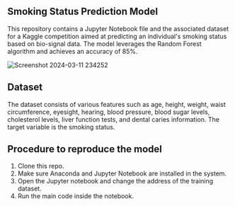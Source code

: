 ## Smoking Status Prediction Model

This repository contains a Jupyter Notebook file and the associated dataset for a Kaggle competition aimed at predicting an individual's smoking status based on bio-signal data. The model leverages the Random Forest algorithm and achieves an accuracy of 85%.

![Screenshot 2024-03-11 234252](https://github.com/gitgoap/ml-olympiad-smoking/assets/117789470/dbd1777b-616f-417b-ba4b-78fc570f9724)

## Dataset
The dataset consists of various features such as age, height, weight, waist circumference, eyesight, hearing, blood pressure, blood sugar levels, cholesterol levels, liver function tests, and dental caries information. The target variable is the smoking status.

## Procedure to reproduce the model
1. Clone this repo.
2. Make sure Anaconda and Jupyter  Notebook are installed in the system.
3. Open the Jupyter notebook and change the address of the training dataset.
4. Run the main code inside the notebook.

